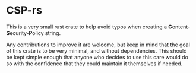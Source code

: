 # CSP-rs

This is a very small rust crate to help avoid typos when creating a **C**ontent-**S**ecurity-**P**olicy string.

Any contributions to improve it are welcome, but keep in mind that the goal of this crate is to be very minimal, and without dependencies.
This should be kept simple enough that anyone who decides to use this care would do so with the confidence that they could maintain it themselves if needed.

